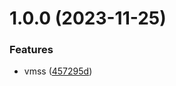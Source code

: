 # 1.0.0 (2023-11-25)


### Features

* vmss ([457295d](https://github.com/data-platform-hq/terraform-azurerm-vmss/commit/457295dbaf64aadd410f6d83f5c313b2b6d7df64))
